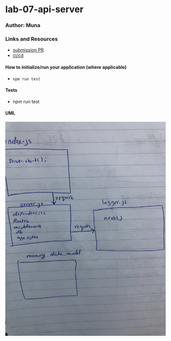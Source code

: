 # lab-07-api-server

### Author: Muna 

### Links and Resources
- [submission PR](https://github.com/401-advanced-javascript-muna/lab-07-api-server/pulls)
- [ci/cd](https://github.com/401-advanced-javascript-muna/lab-07-api-server/actions)


#### How to initialize/run your application (where applicable)
- `npm run test`

#### Tests
- npm run test


#### UML
![](uml.jpg)